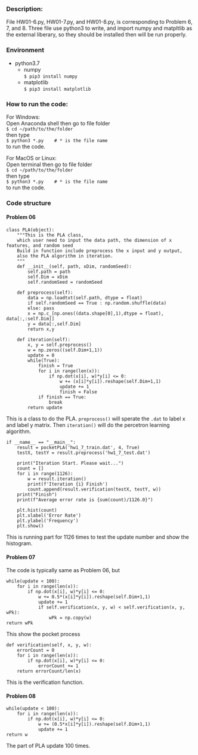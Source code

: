 ### Description:

File HW01-6.py, HW01-7.py, and HW01-8.py, is corresponding to Problem 6, 7, and 8. Three file use python3 to write, and import numpy and matpltlib as the external liberary, so they should be installed then will be run properly.

### Environment

+ python3.7
    + numpy  
    `$ pip3 install numpy`  
    + matplotlib  
    `$ pip3 install matplotlib`

### How to run the code:

For Windows:  
Open Anaconda shell then go to file folder  
`$ cd ~/path/to/the/folder`  
then type  
`$ python3 *.py    # * is the file name`  
to run the code.  

For MacOS or Linux:   
Open terminal then go to file folder   
`$ cd ~/path/to/the/folder`  
then type  
`$ python3 *.py    # * is the file name`  
to run the code.   


### Code structure
#### Problem 06
```
class PLA(object):
    """This is the PLA class, 
    which user need to input the data path, the dimension of x features, and random seed
    Build in function include preprocess the x input and y output,
    also the PLA algorithm in iteration. 
    """
    def __init__(self, path, xDim, randomSeed):
        self.path = path
        self.Dim = xDim
        self.randomSeed = randomSeed

    def preprocess(self):
        data = np.loadtxt(self.path, dtype = float)
        if self.randomSeed == True : np.random.shuffle(data) 
        else: pass
        x = np.c_[np.ones((data.shape[0],1),dtype = float), data[:,:self.Dim]]
        y = data[:,self.Dim]
        return x,y
 
    def iteration(self):
        x, y = self.preprocess()
        w = np.zeros((self.Dim+1,1))
        update = 0
        while(True):
            finish = True
            for i in range(len(x)):
                if np.dot(x[i], w)*y[i] <= 0:
                    w += (x[i]*y[i]).reshape(self.Dim+1,1)
                    update += 1
                    finish = False
            if finish == True:
                break
        return update
```
This is a class to do the PLA. `preprocess()` will sperate the `.dat` to label x and label y matrix. Then `iteration()` will do the percetron learning algorithm.
``` 
if __name__ == "__main__":  
    result = pocketPLA('hw1_7_train.dat', 4, True)
    testX, testY = result.preprocess('hw1_7_test.dat')

    print("Iteration Start. Please wait...")
    count = []
    for i in range(1126):
        w = result.iteration()
        print(f'Iteration {i} Finish')
        count.append(result.verification(testX, testY, w))
    print("Finish")
    print(f"Average error rate is {sum(count)/1126.0}")

    plt.hist(count)
    plt.xlabel('Error Rate')
    plt.ylabel('Frequency')
    plt.show()
```
This is running part for 1126 times to test the update number and show the histogram.
#### Problem 07
The code is typically same as Problem 06, but
```
while(update < 100):
    for i in range(len(x)):
        if np.dot(x[i], w)*y[i] <= 0:
            w += 0.5*(x[i]*y[i]).reshape(self.Dim+1,1)
            update += 1
            if self.verification(x, y, w) < self.verification(x, y, wPk):
                wPk = np.copy(w)
return wPk
```
This show the pocket process
```
def verification(self, x, y, w):
    errorCount = 0
    for i in range(len(x)):
        if np.dot(x[i], w)*y[i] <= 0:
            errorCount += 1
    return errorCount/len(x)
```
This is the verification function.
#### Problem 08
```
while(update < 100):
    for i in range(len(x)):
        if np.dot(x[i], w)*y[i] <= 0:
            w += (0.5*x[i]*y[i]).reshape(self.Dim+1,1)
            update += 1
return w
```
The part of PLA update 100 times.
